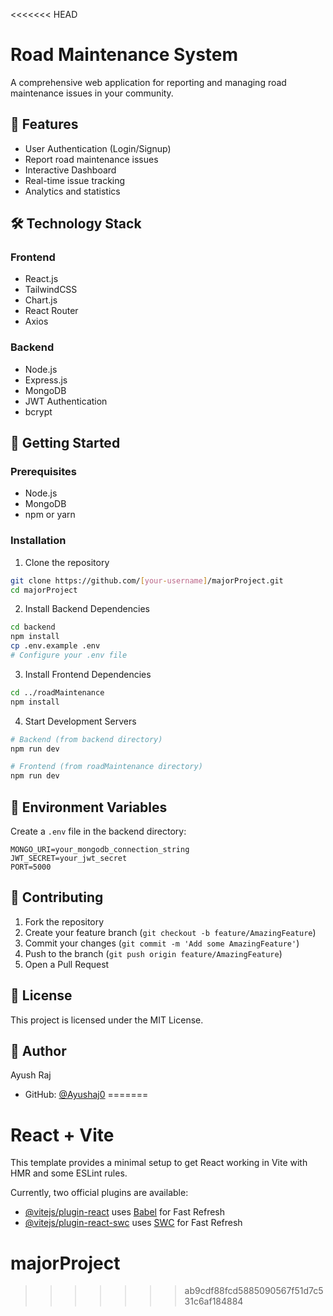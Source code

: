 <<<<<<< HEAD
# Road Maintenance System

A comprehensive web application for reporting and managing road maintenance issues in your community.

## 🌟 Features

- User Authentication (Login/Signup)
- Report road maintenance issues
- Interactive Dashboard
- Real-time issue tracking
- Analytics and statistics

## 🛠️ Technology Stack

### Frontend
- React.js
- TailwindCSS
- Chart.js
- React Router
- Axios

### Backend
- Node.js
- Express.js
- MongoDB
- JWT Authentication
- bcrypt

## 🚀 Getting Started

### Prerequisites
- Node.js
- MongoDB
- npm or yarn

### Installation

1. Clone the repository
```bash
git clone https://github.com/[your-username]/majorProject.git
cd majorProject
```

2. Install Backend Dependencies
```bash
cd backend
npm install
cp .env.example .env
# Configure your .env file
```

3. Install Frontend Dependencies
```bash
cd ../roadMaintenance
npm install
```

4. Start Development Servers
```bash
# Backend (from backend directory)
npm run dev

# Frontend (from roadMaintenance directory)
npm run dev
```

## 📝 Environment Variables

Create a `.env` file in the backend directory:

```env
MONGO_URI=your_mongodb_connection_string
JWT_SECRET=your_jwt_secret
PORT=5000
```

## 👥 Contributing

1. Fork the repository
2. Create your feature branch (`git checkout -b feature/AmazingFeature`)
3. Commit your changes (`git commit -m 'Add some AmazingFeature'`)
4. Push to the branch (`git push origin feature/AmazingFeature`)
5. Open a Pull Request

## 📜 License

This project is licensed under the MIT License.

## 👤 Author

Ayush Raj
- GitHub: [@Ayushaj0](https://github.com/Ayushaj0)
=======
# React + Vite

This template provides a minimal setup to get React working in Vite with HMR and some ESLint rules.

Currently, two official plugins are available:

- [@vitejs/plugin-react](https://github.com/vitejs/vite-plugin-react/blob/main/packages/plugin-react/README.md) uses [Babel](https://babeljs.io/) for Fast Refresh
- [@vitejs/plugin-react-swc](https://github.com/vitejs/vite-plugin-react-swc) uses [SWC](https://swc.rs/) for Fast Refresh
# majorProject
>>>>>>> ab9cdf88fcd5885090567f51d7c531c6af184884
